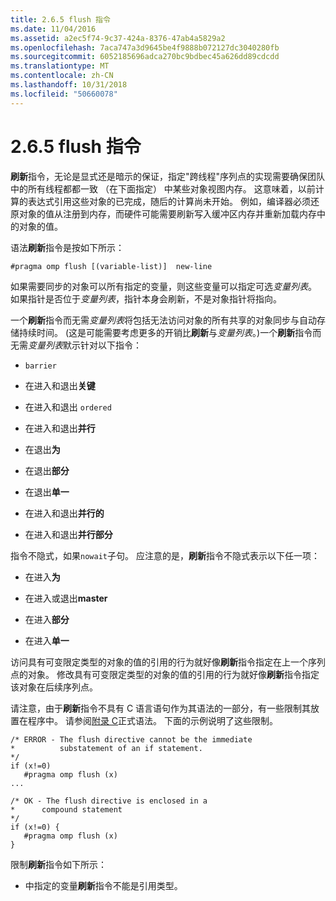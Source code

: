 ```yaml
---
title: 2.6.5 flush 指令
ms.date: 11/04/2016
ms.assetid: a2ec5f74-9c37-424a-8376-47ab4a5829a2
ms.openlocfilehash: 7aca747a3d9645be4f9888b072127dc3040280fb
ms.sourcegitcommit: 6052185696adca270bc9bdbec45a626dd89cdcdd
ms.translationtype: MT
ms.contentlocale: zh-CN
ms.lasthandoff: 10/31/2018
ms.locfileid: "50660078"
---
```

# <a name="265-flush-directive"></a>2.6.5 flush 指令

**刷新**指令，无论是显式还是暗示的保证，指定"跨线程"序列点的实现需要确保团队中的所有线程都都一致 （在下面指定） 中某些对象视图内存。 这意味着，以前计算的表达式引用这些对象的已完成，随后的计算尚未开始。 例如，编译器必须还原对象的值从注册到内存，而硬件可能需要刷新写入缓冲区内存并重新加载内存中的对象的值。

语法**刷新**指令是按如下所示：

```
#pragma omp flush [(variable-list)]  new-line
```

如果需要同步的对象可以所有指定的变量，则这些变量可以指定可选*变量列表*。 如果指针是否位于*变量列表*，指针本身会刷新，不是对象指针将指向。

一个**刷新**指令而无需*变量列表*将包括无法访问对象的所有共享的对象同步与自动存储持续时间。 (这是可能需要考虑更多的开销比**刷新**与*变量列表*。)一个**刷新**指令而无需*变量列表*默示针对以下指令：

- `barrier`

- 在进入和退出**关键**

- 在进入和退出 `ordered`

- 在进入和退出**并行**

- 在退出**为**

- 在退出**部分**

- 在退出**单一**

- 在进入和退出**并行的**

- 在进入和退出**并行部分**

指令不隐式，如果`nowait`子句。 应注意的是，**刷新**指令不隐式表示以下任一项：

- 在进入**为**

- 在进入或退出**master**

- 在进入**部分**

- 在进入**单一**

访问具有可变限定类型的对象的值的引用的行为就好像**刷新**指令指定在上一个序列点的对象。 修改具有可变限定类型的对象的值的引用的行为就好像**刷新**指令指定该对象在后续序列点。

请注意，由于**刷新**指令不具有 C 语言语句作为其语法的一部分，有一些限制其放置在程序中。 请参阅[附录 C](../../parallel/openmp/c-openmp-c-and-cpp-grammar.md)正式语法。 下面的示例说明了这些限制。

```
/* ERROR - The flush directive cannot be the immediate
*          substatement of an if statement.
*/
if (x!=0)
   #pragma omp flush (x)
...

/* OK - The flush directive is enclosed in a
*      compound statement
*/
if (x!=0) {
   #pragma omp flush (x)
}
```

限制**刷新**指令如下所示：

- 中指定的变量**刷新**指令不能是引用类型。